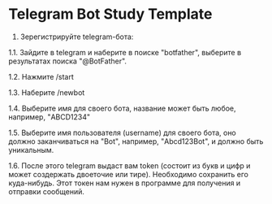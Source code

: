 # Telegram Bot Study Template

1. Зерегистрируйте telegram-бота:

1.1. Зайдите в telegram и наберите в поиске "botfather", выберите в результатах поиска "@BotFather". 

1.2. Нажмите /start

1.3. Наберите /newbot

1.4. Выберите имя для своего бота, название может быть любое, например, "ABCD1234"

1.5. Выберите имя пользователя (username) для своего бота, оно должно заканчиваться на "Bot", например, "Abcd123Bot", и должно быть уникальным.

1.6. После этого telegram выдаст вам token (состоит из букв и цифр и может создержать двоеточие или тире). Необходимо сохранить его куда-нибудь. Этот токен нам нужен в программе для получения и отправки сообщений.
